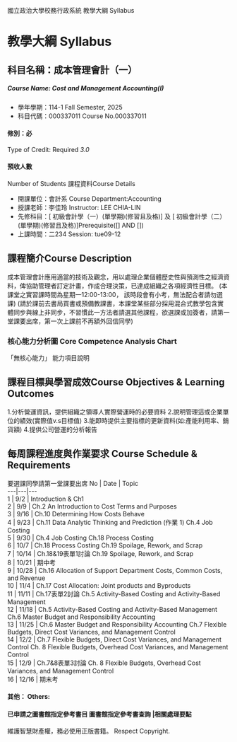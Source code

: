 國立政治大學校務行政系統 教學大綱 Syllabus
# 教學大綱 Syllabus
##  科目名稱：成本管理會計（一） 
#####  Course Name: Cost and Management Accounting(I)
  * 學年學期：114-1 Fall Semester, 2025 
  * 科目代碼：000337011 Course No.000337011
#### 修別：必
Type of Credit: Required 
_3.0_
#### 預收人數
Number of Students
課程資料Course Details
  * 開課單位：會計系 Course Department:Accounting 
  * 授課老師：李佳玲 Instructor: LEE CHIA-LIN 
  * 先修科目：[ 初級會計學（一）(單學期)(修習且及格)] 及 [ 初級會計學（二）(單學期)(修習且及格)]Prerequisite([] AND [])
  * 上課時間：二234 Session: tue09-12
##  課程簡介Course Description
成本管理會計應用適當的技術及觀念，用以處理企業個體歷史性與預測性之經濟資料，俾協助管理者訂定計畫，作成合理決策，已達成組織之各項經濟性目標。
(本課堂之實習課時間為星期一12:00-13:00， 該時段會有小考，無法配合者請勿選課)
(請於課前去書局買書或預備教課書，本課堂某些部分採用混合式教學包含實體同步與線上非同步，不習慣此一方法者請選其他課程，欲選課或加簽者，請第一堂課要出席，第一次上課前不再額外回信同學)
###  核心能力分析圖 Core Competence Analysis Chart
「無核心能力」 
能力項目說明
##  課程目標與學習成效Course Objectives & Learning Outcomes 
1.分析營運資訊，提供組織之領導人實際營運時的必要資料
2.說明管理這或企業單位的績效(實際值v.s目標值)
3.能即時提供主要指標的更新資料(如:產能利用率、銷貨額)
4.提供公司營運的分析報告
##  每周課程進度與作業要求 Course Schedule & Requirements
要選課同學請第一堂課要出席
No |  Date |  Topic  
---|---|---  
1 |  9/2 |  Introduction & Ch1  
2 |  9/9 |  Ch.2 An Introduction to Cost Terms and Purposes  
3 |  9/16 |  Ch.10 Determining How Costs Behave  
4 |  9/23 |  Ch.11 Data Analytic Thinking and Prediction (作業 1)  Ch.4 Job Costing  
5 |  9/30 |  Ch.4 Job Costing Ch.18 Process Costing  
6 |  10/7 |  Ch.18 Process Costing Ch.19 Spoilage, Rework, and Scrap  
7 |  10/14 |  Ch.18&19表單1討論 Ch.19 Spoilage, Rework, and Scrap  
8 |  10/21 |  期中考  
9 |  10/28 |  Ch.16 Allocation of Support Department Costs, Common Costs, and Revenue  
10 |  11/4 |  Ch.17 Cost Allocation: Joint products and Byproducts  
11 |  11/11 |  Ch.17表單2討論 Ch.5 Activity-Based Costing and Activity-Based Management  
12 |  11/18 |  Ch.5 Activity-Based Costing and Activity-Based Management Ch.6 Master Budget and Responsibility Accounting   
13 |  11/25 |  Ch.6 Master Budget and Responsibility Accounting Ch.7 Flexible Budgets, Direct Cost Variances, and Management Control  
14 |  12/2 |  Ch.7 Flexible Budgets, Direct Cost Variances, and Management Control Ch. 8 Flexible Budgets, Overhead Cost Variances, and Management Control  
15 |  12/9 |  Ch.7&8表單3討論 Ch. 8 Flexible Budgets, Overhead Cost Variances, and Management Control  
16 |  12/16 |  期末考  
####  其他： Others:
####  已申請之圖書館指定參考書目  圖書館指定參考書查詢 |相關處理要點
維護智慧財產權，務必使用正版書籍。 Respect Copyright.